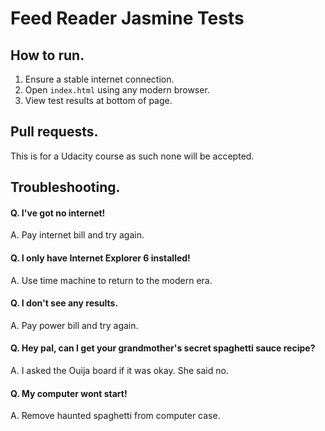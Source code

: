 # Feed Reader Jasmine Tests

## How to run.

1. Ensure a stable internet connection.
2. Open `index.html` using any modern browser.
3. View test results at bottom of page.

## Pull requests.
This is for a Udacity course as such none will be accepted.

## Troubleshooting.
#### Q. I've got no internet!
A. Pay internet bill and try again.
#### Q. I only have Internet Explorer 6 installed!
A. Use time machine to return to the modern era.
#### Q. I don't see any results.
A. Pay power bill and try again.
#### Q. Hey pal, can I get your grandmother's secret spaghetti sauce recipe?
A. I asked the Ouija board if it was okay. She said no.
#### Q. My computer wont start!
A. Remove haunted spaghetti from computer case.
